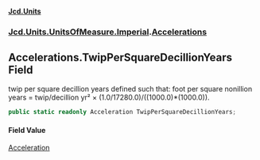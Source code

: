 #### [Jcd.Units](index.md 'index')
### [Jcd.Units.UnitsOfMeasure.Imperial](Jcd.Units.UnitsOfMeasure.Imperial.md 'Jcd.Units.UnitsOfMeasure.Imperial').[Accelerations](Accelerations.md 'Jcd.Units.UnitsOfMeasure.Imperial.Accelerations')

## Accelerations.TwipPerSquareDecillionYears Field

twip per square decillion years defined such that: foot per square nonillion years = twip/decillion yr² × (1.0/17280.0)/((1000.0)*(1000.0)).

```csharp
public static readonly Acceleration TwipPerSquareDecillionYears;
```

#### Field Value
[Acceleration](Acceleration.md 'Jcd.Units.UnitTypes.Acceleration')